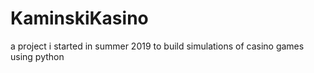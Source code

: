 # KaminskiKasino
 a project i started in summer 2019 to build simulations of casino games using python
